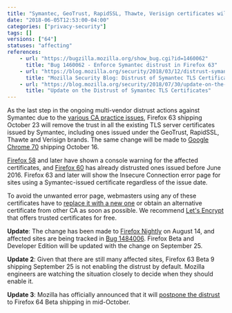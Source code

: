 ```yaml
---
title: "Symantec, GeoTrust, RapidSSL, Thawte, Verisign certificates will all be distrusted in October 2018"
date: "2018-06-05T12:53:00-04:00"
categories: ["privacy-security"]
tags: []
versions: ["64"]
statuses: "affecting"
references:
    - url: "https://bugzilla.mozilla.org/show_bug.cgi?id=1460062"
      title: "Bug 1460062 - Enforce Symantec distrust in Firefox 63"
    - url: "https://blog.mozilla.org/security/2018/03/12/distrust-symantec-tls-certificates/"
      title: "Mozilla Security Blog: Distrust of Symantec TLS Certificates"
    - url: "https://blog.mozilla.org/security/2018/07/30/update-on-the-distrust-of-symantec-tls-certificates/"
      title: "Update on the Distrust of Symantec TLS Certificates"
---
```

As the last step in the ongoing multi-vendor distrust actions against Symantec due to the [various CA practice issues](https://wiki.mozilla.org/CA:Symantec_Issues), Firefox 63 shipping October 23 will remove the trust in all the existing TLS server certificates issued by Symantec, including ones issued under the GeoTrust, RapidSSL, Thawte and Verisign brands. The same change will be made to [Google Chrome 70](https://security.googleblog.com/2018/03/distrust-of-symantec-pki-immediate.html) shipping October 16.

[Firefox 58](https://www.fxsitecompat.com/en-CA/docs/2018/symantec-issued-certificates-will-soon-be-distrusted/) and later have shown a console warning for the affected certificates, and [Firefox 60](https://www.fxsitecompat.com/en-CA/docs/2018/symantec-certificates-issued-before-june-2016-are-now-distrusted/) has already distrusted ones issued before June 2016. Firefox 63 and later will show the Insecure Connection error page for sites using a Symantec-issued certificate regardless of the issue date.

To avoid the unwanted error page, webmasters using any of these certificates have to [replace it with a new one](https://www.symantec.com/connect/blogs/information-replacement-symantec-ssltls-certificates) or obtain an alternative certificate from other CA as soon as possible. We recommend [Let's Encrypt](https://letsencrypt.org/) that offers trusted certificates for free.

**Update**: The change has been made to [Firefox Nightly](https://blog.nightly.mozilla.org/2018/08/14/symantec-distrust-in-firefox-nightly-63/) on August 14, and affected sites are being tracked in [Bug 1484006](https://bugzilla.mozilla.org/show_bug.cgi?id=1484006). Firefox Beta and Developer Edition will be updated with the change on September 25.

**Update 2**: Given that there are still many affected sites, Firefox 63 Beta 9 shipping September 25 is not enabling the distrust by default. Mozilla engineers are watching the situation closely to decide when they should enable it.

**Update 3**: Mozilla has officially announced that it will [postpone the distrust](https://blog.mozilla.org/security/2018/10/10/delaying-further-symantec-tls-certificate-distrust/) to Firefox 64 Beta shipping in mid-October.
